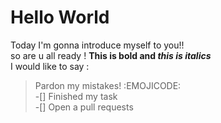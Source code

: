 # Hello World  
Today I'm gonna introduce myself to you!!  
so are u all ready !
**This is bold and _this is italics_**  
I would like to say :  
>Pardon my mistakes! :EMOJICODE:  
-[] Finished my task  
-[] Open a pull requests  
